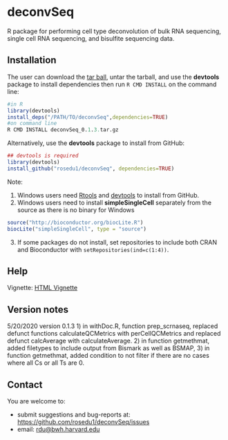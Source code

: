 # deconvSeq

R package for performing cell type deconvolution of bulk RNA sequencing, single cell RNA sequencing, and bisulfite sequencing data.

## Installation

The user can download the [tar ball](https://github.com/rosedu1/deconvSeq/tree/master/tarball/current/), untar the tarball, and use the **devtools** package to install dependencies then run `R CMD INSTALL` on the command line:

```r
#in R
library(devtools)
install_deps("/PATH/TO/deconvSeq",dependencies=TRUE)
#on command line
R CMD INSTALL deconvSeq_0.1.3.tar.gz
```

Alternatively, use the **devtools** package to install from GitHub:

```r
## devtools is required
library(devtools)
install_github("rosedu1/deconvSeq", dependencies=TRUE)
```

Note: 
1) Windows users need [Rtools](https://cran.r-project.org/bin/windows/Rtools/) and [devtools](http://CRAN.R-project.org/package=devtools) to install from GitHub.
2) Windows users need to install **simpleSingleCell** separately from the source as there is no binary for Windows

```r
source("http://bioconductor.org/biocLite.R")
biocLite("simpleSingleCell", type = "source")
```

3) If some packages do not install, set repositories to include both CRAN and Bioconductor with `setRepositories(ind=c(1:4))`.


## Help

Vignette: [HTML Vignette](https://rosedu1.github.io/deconvSeq/deconvSeq_vignette.html)

## Version notes
5/20/2020 version 0.1.3 1) in withDoc.R, function prep_scrnaseq, replaced defunct functions calculateQCMetrics with perCellQCMetrics and replaced defunct calcAverage with calculateAverage. 2) in function getmethmat, added filetypes to include output from Bismark as well as BSMAP, 3) in function getmethmat, added condition to not filter if there are no cases where all Cs or all Ts are 0.

## Contact

You are welcome to:
* submit suggestions and bug-reports at: <https://github.com/rosedu1/deconvSeq/issues>
* email: <rdu@bwh.harvard.edu>
